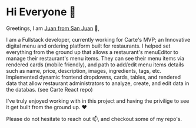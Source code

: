 <!--
**juanasencio2009/juanasencio2009** is a ✨ _special_ ✨ repository because its `README.md` (this file) appears on your GitHub profile.

Here are some ideas to get you started:

- 🔭 I’m currently working on ...
- 🌱 I’m currently learning ...
- 👯 I’m looking to collaborate on ...
- 🤔 I’m looking for help with ...
- 💬 Ask me about ...
- 📫 How to reach me: ...
- 😄 Pronouns: ...
- ⚡ Fun fact: ...
-->


 # Hi Everyone 👋

Greetings, I am [Juan from San Juan](https://www.linkedin.com/in/jasencio/) 👋, 

I am a Fullstack developer, currently working for Carte's MVP; an Innovative digital menu and ordering platform built for restaurants. I helped set everything from the ground up that allows a restaurant's menuEditor to manage their restaurant's menu items. They can see their menu items via rendered cards (mobile friendly), and path to add/edit menu items details such as name, price, description, images, ingredients, tags, etc. Implemented dynamic frontend dropdowns, cards, tables, and rendered data that allow restaurant administrators to analyze, create, and edit data in the databas.
(see Carte React repo)

I've truly enjoyed working with in this project and having the privilige to see it get built from the ground up. ❤️ 

Please do not hesitate to reach out 📫, and checkout some of my repo's. 
